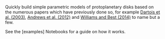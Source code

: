 Quickly build simple parametric models of protoplanetary disks based on the numerous papers which have previously done so, for example [Dartois et al. (2003)](https://ui.adsabs.harvard.edu/#abs/2003A&A...399..773D), [Andrews et al. (2012)](https://ui.adsabs.harvard.edu/#abs/2012ApJ...744..162A) and [Williams and Best (2014)](https://ui.adsabs.harvard.edu/#abs/2014ApJ...788...59W) to name but a few.

See the [examples] Notebooks for a guide on how it works.

